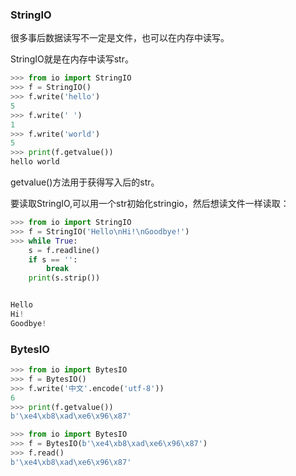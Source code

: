 ### StringIO
很多事后数据读写不一定是文件，也可以在内存中读写。

StringIO就是在内存中读写str。
```Python
>>> from io import StringIO
>>> f = StringIO()
>>> f.write('hello')
5
>>> f.write(' ')
1
>>> f.write('world')
5
>>> print(f.getvalue())
hello world
```
getvalue()方法用于获得写入后的str。

要读取StringIO,可以用一个str初始化stringio，然后想读文件一样读取：
```Python
>>> from io import StringIO
>>> f = StringIO('Hello\nHi!\nGoodbye!')
>>> while True:
	s = f.readline()
	if s == '':
		break
	print(s.strip())


Hello
Hi!
Goodbye!
```
### BytesIO
```Python
>>> from io import BytesIO
>>> f = BytesIO()
>>> f.write('中文'.encode('utf-8'))
6
>>> print(f.getvalue())
b'\xe4\xb8\xad\xe6\x96\x87'

>>> from io import BytesIO
>>> f = BytesIO(b'\xe4\xb8\xad\xe6\x96\x87')
>>> f.read()
b'\xe4\xb8\xad\xe6\x96\x87'
```
